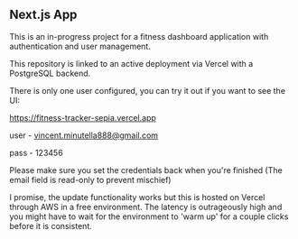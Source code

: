 ## Next.js App 

This is an in-progress project for a fitness dashboard  application with authentication and user management.

This repository is linked to an active deployment via Vercel with a PostgreSQL backend.

There is only one user configured, you can try it out if you want to see the UI:

https://fitness-tracker-sepia.vercel.app

user - vincent.minutella888@gmail.com 

pass - 123456

Please make sure you set the credentials back when you're finished (The email field is read-only to prevent mischief) 

I promise, the update functionality works but this is hosted on Vercel through AWS in a free environment. 
The latency is outrageously high and you might have to wait for the environment to 'warm up' for a couple clicks 
before it is consistent. 
